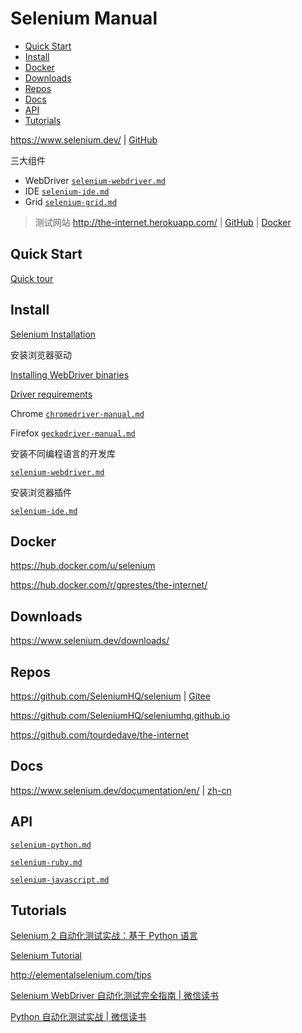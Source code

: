 <!-- omit in toc -->
# Selenium Manual

- [Quick Start](#quick-start)
- [Install](#install)
- [Docker](#docker)
- [Downloads](#downloads)
- [Repos](#repos)
- [Docs](#docs)
- [API](#api)
- [Tutorials](#tutorials)

<https://www.selenium.dev/> | [GitHub](https://github.com/SeleniumHQ/seleniumhq.github.io)

三大组件

- WebDriver [`selenium-webdriver.md`](selenium-webdriver.md)
- IDE [`selenium-ide.md`](selenium-ide.md)
- Grid [`selenium-grid.md`](selenium-grid.md)

> 测试网站 <http://the-internet.herokuapp.com/> | [GitHub](https://github.com/tourdedave/the-internet) | [Docker](https://hub.docker.com/r/gprestes/the-internet/)

## Quick Start

[Quick tour](https://www.selenium.dev/documentation/en/getting_started/quick/)

## Install

[Selenium Installation](https://www.selenium.dev/documentation/en/selenium_installation/)

安装浏览器驱动

[Installing WebDriver binaries](https://www.selenium.dev/documentation/en/selenium_installation/installing_webdriver_binaries/)

[Driver requirements](https://www.selenium.dev/documentation/en/webdriver/driver_requirements/)

Chrome [`chromedriver-manual.md`](/manuals/test/selenium/drivers/chromedriver-manual.md)

Firefox [`geckodriver-manual.md`](/manuals/test/selenium/drivers/geckodriver-manual.md)

安装不同编程语言的开发库

[`selenium-webdriver.md`](selenium-webdriver.md#install)

安装浏览器插件

[`selenium-ide.md`](selenium-ide.md)

## Docker

<https://hub.docker.com/u/selenium>

<https://hub.docker.com/r/gprestes/the-internet/>

## Downloads

<https://www.selenium.dev/downloads/>

## Repos

<https://github.com/SeleniumHQ/selenium> | [Gitee](https://gitee.com/mrhuangyuhui/selenium)

<https://github.com/SeleniumHQ/seleniumhq.github.io>

<https://github.com/tourdedave/the-internet>

<!-- #selenium-doc -->
## Docs

<https://www.selenium.dev/documentation/en/> | [zh-cn](https://www.selenium.dev/documentation/zh-cn/)

<!-- #selenium-api -->
## API

[`selenium-python.md`](/manuals/test/selenium/api/selenium-python.md)

[`selenium-ruby.md`](/manuals/test/selenium/api/selenium-ruby.md)

[`selenium-javascript.md`](/manuals/test/selenium/api/selenium-javascript.md)

<!-- #selenium-tutorial -->
## Tutorials

[Selenium 2 自动化测试实战：基于 Python 语言](/tutorials/selenium/selenium2-python/README.md)

[Selenium Tutorial](/tutorials/selenium/selenium-tutorial/README.md)

<http://elementalselenium.com/tips>

[Selenium WebDriver 自动化测试完全指南 | 微信读书](https://weread.qq.com/web/reader/c0f3282071db56fec0f0455)

[Python 自动化测试实战 | 微信读书](https://weread.qq.com/web/reader/51f32ee07184553651ffe52)
